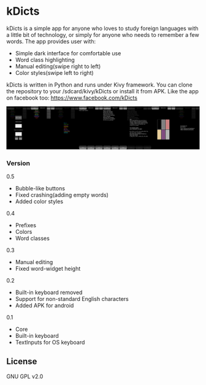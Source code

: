 # kDicts

kDicts is a simple app for anyone who loves to study foreign languages with a little bit of technology, or simply for anyone who needs to remember a few words. The app provides user with:

  - Simple dark interface for comfortable use
  - Word class highlighting
  - Manual editing(swipe right to left)
  - Color styles(swipe left to right)

kDicts is written in Python and runs under Kivy framework.
You can clone the repository to your /sdcard/kivy/kDicts or install it from APK.
Like the app on facebook too: https://www.facebook.com/kDicts

![alt text](https://raw.githubusercontent.com/KeyWeeUsr/kDicts/master/scrs/v0.5.png)

### Version
0.5
- Bubble-like buttons
- Fixed crashing(adding empty words)
- Added color styles

0.4
- Prefixes
- Colors
- Word classes

0.3
- Manual editing
- Fixed word-widget height

0.2
- Built-in keyboard removed
- Support for non-standard English characters
- Added APK for android

0.1
- Core
- Built-in keyboard
- TextInputs for OS keyboard

License
----

GNU GPL v2.0
